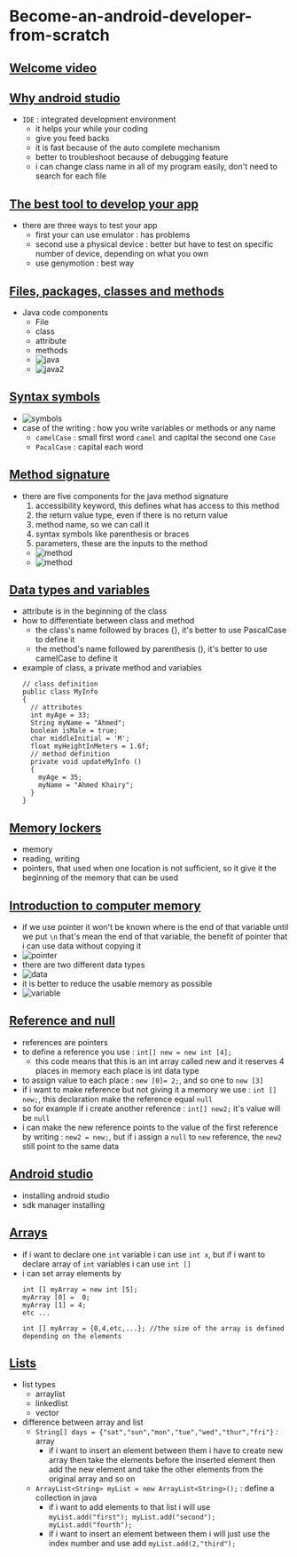 # Become-an-android-developer-from-scratch
## [Welcome video](https://www.udemy.com/course/become-an-android-developer-from-scratch/learn/lecture/1046310#overview)

## [Why android studio](https://www.udemy.com/course/become-an-android-developer-from-scratch/learn/lecture/2128242#overview)
- `IDE` : integrated development environment
  - it helps your while your coding
  - give you feed backs
  - it is fast because of the auto complete mechanism
  - better to troubleshoot because of debugging feature
  - i can change class name in all of my program easily, don't need to search for each file

## [The best tool to develop your app](https://www.udemy.com/course/become-an-android-developer-from-scratch/learn/lecture/2128244#overview)
- there are three ways to test your app
  - first your can use emulator : has problems
  - second use a physical device : better but have to test on specific number of device, depending on what you own
  - use genymotion : best way

## [Files, packages, classes and methods](https://www.udemy.com/course/become-an-android-developer-from-scratch/learn/lecture/1009674#overview)
- Java code components
  - File
  - class
  - attribute
  - methods
  - ![java](java-components.png)
  - ![java2](java-components2.png)

## [Syntax symbols](https://www.udemy.com/course/become-an-android-developer-from-scratch/learn/lecture/1009678#overview)
- ![symbols](symbols.png)
- case of the writing : how you write variables or methods or any name
  - `camelCase` : small first word `camel` and capital the second one `Case`
  - `PacalCase` : capital each word

## [Method signature](https://www.udemy.com/course/become-an-android-developer-from-scratch/learn/lecture/1009686#overview)
- there are five components for the java method signature
  1. accessibility keyword, this defines what has access to this method
  2. the return value type, even if there is no return value
  3. method name, so we can call it
  4. syntax symbols like parenthesis or braces
  5. parameters, these are the inputs to the method
  - ![method](method.png)
  - ![method](method2.png)

## [Data types and variables](https://www.udemy.com/course/become-an-android-developer-from-scratch/learn/lecture/1009702#overview)
- attribute is in the beginning of the class
- how to differentiate between class and method
  - the class's name followed by braces {}, it's better to use PascalCase to define it
  - the method's name followed by parenthesis (), it's better to use camelCase to define it
- example of class, a private method and variables
  ```
  // class definition
  public class MyInfo
  {
    // attributes
    int myAge = 33;
    String myName = "Ahmed";
    boolean isMale = true;
    char middleInitial = 'M';
    float myHeightInMeters = 1.6f;
    // method definition
    private void updateMyInfo ()
    {
      myAge = 35;
      myName = "Ahmed Khairy";
    }
  }
  ```

## [Memory lockers](https://www.udemy.com/course/become-an-android-developer-from-scratch/learn/lecture/1157038#overview)
- memory
- reading, writing
- pointers, that used when one location is not sufficient, so it give it the beginning of the memory that can be used

## [Introduction to computer memory](https://www.udemy.com/course/become-an-android-developer-from-scratch/learn/lecture/1012938#overview)
- if we use pointer it won't be known where is the end of that variable until we put `\n` that's mean the end of that variable, the benefit of pointer that i can use data without copying it
- ![pointer](pointer.png)
- there are two different data types
- ![data](data-types.png)
- it is better to reduce the usable memory as possible
- ![variable](variables.png)

## [Reference and null](https://www.udemy.com/course/become-an-android-developer-from-scratch/learn/lecture/1012942#overview)
- references are pointers
- to define a reference you use : `int[] new = new int [4];`
  - this code means that this is an int array called new and it reserves 4 places in memory each place is int data type
- to assign value to each place : `new [0]= 2;`, and so one to `new [3]`
- if i want to make reference but not giving it a memory we use : `int [] new;`, this declaration make the reference equal `null`
- so for example if i create another reference : `int[] new2;` it's value will be `null`
- i can make the new reference points to the value of the first reference by writing : `new2 = new;`, but if i assign a `null` to `new` reference, the `new2` still point to the same data

## [Android studio](https://www.udemy.com/course/become-an-android-developer-from-scratch/learn/lecture/1012948#overview)
- installing android studio
- sdk manager installing

## [Arrays](https://www.udemy.com/course/become-an-android-developer-from-scratch/learn/lecture/1013024#overview)
- if i want to declare one `int` variable i can use `int x`, but if i want to declare array of `int` variables i can use `int []`
- i can set array elements by
  ```
  int [] myArray = new int [5];
  myArray [0] =  0;
  myArray [1] = 4;
  etc ...
  ```
  ```
  int [] myArray = {0,4,etc,...}; //the size of the array is defined depending on the elements
  ```

## [Lists](https://www.udemy.com/course/become-an-android-developer-from-scratch/learn/lecture/1013026#overview)
- list types
  - arraylist
  - linkedlist
  - vector
- difference between array and list
  - `String[] days = {"sat","sun","mon","tue","wed","thur","fri"}` : array
    - if i want to insert an element between them i have to create new array then take the elements before the inserted element then add the new element and take the other elements from the original array and so on
  - `ArrayList<String> myList = new ArrayList<String>();` : define a collection in java
    - if i want to add elements to that list i will use `myList.add("first"); myList.add("second"); myList.add("fourth");`
    - if i want to insert an element between them i will just use the index number and use add `myList.add(2,"third");`
